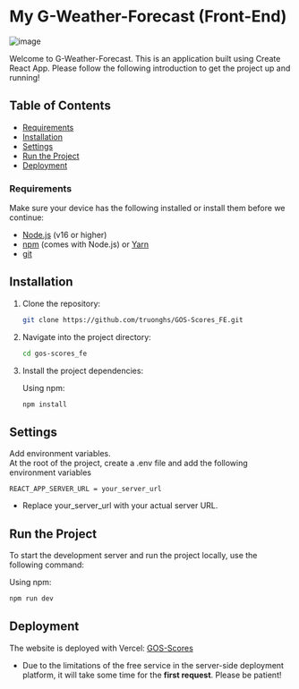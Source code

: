 # My G-Weather-Forecast (Front-End)
![image](https://github.com/user-attachments/assets/7b4af618-037d-4f71-a214-2f27cde90102)

Welcome to G-Weather-Forecast. This is an application built using Create React App. Please follow the following introduction to get the project up and running!

## Table of Contents

- [Requirements](#requirements)
- [Installation](#installation)
- [Settings](#settings)
- [Run the Project](#run-the-project)
- [Deployment](#deployment)

### Requirements
Make sure your device has the following installed or install them before we continue:
- [Node.js](https://nodejs.org/) (v16 or higher)
- [npm](https://www.npmjs.com/) (comes with Node.js) or [Yarn](https://classic.yarnpkg.com/)
- [git](https://git-scm.com/)

## Installation

1. Clone the repository:

    ```bash
    git clone https://github.com/truonghs/GOS-Scores_FE.git
    ```

2. Navigate into the project directory:

    ```bash
    cd gos-scores_fe
    ```

3. Install the project dependencies:

    Using npm:

    ```bash
    npm install
    ```

## Settings
Add environment variables.\
At the root of the project, create a .env file and add the following environment variables
```
REACT_APP_SERVER_URL = your_server_url
```
- Replace your_server_url with your actual server URL.
## Run the Project

To start the development server and run the project locally, use the following command:

Using npm:

```bash
npm run dev
```

## Deployment

The website is deployed with Vercel: [GOS-Scores](https://gos-scores-fe.vercel.app/)
- Due to the limitations of the free service in the server-side deployment platform, it will take some time for the **first request**. Please be patient!
